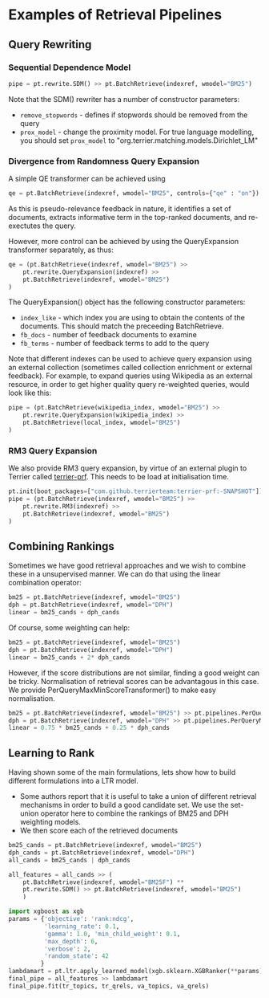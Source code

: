 # Examples of Retrieval Pipelines

## Query Rewriting 

### Sequential Dependence Model

```python
pipe = pt.rewrite.SDM() >> pt.BatchRetrieve(indexref, wmodel="BM25")
```

Note that the SDM() rewriter has a number of constructor parameters:
 - `remove_stopwords` - defines if stopwords should be removed from the query
 - `prox_model` - change the proximity model. For true language modelling, you should set `prox_model` to "org.terrier.matching.models.Dirichlet_LM"


### Divergence from Randomness Query Expansion

A simple QE transformer can be achieved using
```python
qe = pt.BatchRetrieve(indexref, wmodel="BM25", controls={"qe" : "on"})
```

As this is pseudo-relevance feedback in nature, it identifies a set of documents, extracts informative term in the top-ranked documents, and re-exectutes the query.

However, more control can be achieved by using the QueryExpansion transformer separately, as thus:
```python
qe = (pt.BatchRetrieve(indexref, wmodel="BM25") >> 
    pt.rewrite.QueryExpansion(indexref) >> 
    pt.BatchRetrieve(indexref, wmodel="BM25")
)
```

The QueryExpansion() object has the following constructor parameters:
 - `index_like` - which index you are using to obtain the contents of the documents. This should match the preceeding BatchRetrieve. 
 - `fb_docs` - number of feedback documents to examine
 - `fb_terms` - number of feedback terms to add to the query

Note that different indexes can be used to achieve query expansion using an external collection (sometimes called collection enrichment or external feedback).  For example, to expand queries using Wikipedia as an external resource, in order to get higher quality query re-weighted queries, would look like this:

```python
pipe = (pt.BatchRetrieve(wikipedia_index, wmodel="BM25") >> 
    pt.rewrite.QueryExpansion(wikipedia_index) >> 
    pt.BatchRetrieve(local_index, wmodel="BM25")
)
```

### RM3 Query Expansion

We also provide RM3 query expansion, by virtue of an external plugin to Terrier called [terrier-prf](https://github.com/terrierteam/terrier-prf). This needs to be load at initialisation time.

```python
pt.init(boot_packages=["com.github.terrierteam:terrier-prf:-SNAPSHOT"])
pipe = (pt.BatchRetrieve(indexref, wmodel="BM25") >> 
    pt.rewrite.RM3(indexref) >> 
    pt.BatchRetrieve(indexref, wmodel="BM25")
)
```
## Combining Rankings

Sometimes we have good retrieval approaches and we wish to combine these in a unsupervised manner. We can do that using the linear combination operator:
```python
bm25 = pt.BatchRetrieve(indexref, wmodel="BM25")
dph = pt.BatchRetrieve(indexref, wmodel="DPH")
linear = bm25_cands + dph_cands
```

Of course, some weighting can help:
```python
bm25 = pt.BatchRetrieve(indexref, wmodel="BM25")
dph = pt.BatchRetrieve(indexref, wmodel="DPH")
linear = bm25_cands + 2* dph_cands
```

However, if the score distributions are not similar, finding a good weight can be tricky. Normalisation of retrieval scores can be advantagous in this case. We provide PerQueryMaxMinScoreTransformer() to make easy normalisation.

```python
bm25 = pt.BatchRetrieve(indexref, wmodel="BM25") >> pt.pipelines.PerQueryMaxMinScoreTransformer()
dph = pt.BatchRetrieve(indexref, wmodel="DPH" >> pt.pipelines.PerQueryMaxMinScoreTransformer()
linear = 0.75 * bm25_cands + 0.25 * dph_cands
```


## Learning to Rank

Having shown some of the main formulations, lets show how to build different formulations into a LTR model.
 - Some authors report that it is useful to take a union of different retrieval mechanisms in order to build a good candidate set. We use the set-union operator here to combine the rankings of BM25 and DPH weighting models.
 - We then score each of the retrieved documents 

```python
bm25_cands = pt.BatchRetrieve(indexref, wmodel="BM25")
dph_cands = pt.BatchRetrieve(indexref, wmodel="DPH")
all_cands = bm25_cands | dph_cands

all_features = all_cands >> (  
    pt.BatchRetrieve(indexref, wmodel="BM25F") **
    pt.rewrite.SDM() >> pt.BatchRetrieve(indexref, wmodel="BM25")
    )

import xgboost as xgb
params = {'objective': 'rank:ndcg', 
          'learning_rate': 0.1, 
          'gamma': 1.0, 'min_child_weight': 0.1,
          'max_depth': 6,
          'verbose': 2,
          'random_state': 42 
         }
lambdamart = pt.ltr.apply_learned_model(xgb.sklearn.XGBRanker(**params), form='ltr')
final_pipe = all_features >> lambdamart
final_pipe.fit(tr_topics, tr_qrels, va_topics, va_qrels)

```


